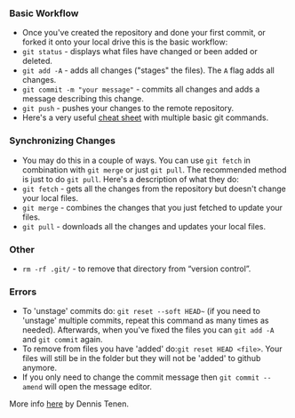 ### Basic Workflow
* Once you've created the repository and done your first commit, or forked it onto your local drive this is the basic workflow:
* `git status` - displays what files have changed or been added or deleted.
* `git add -A` - adds all changes ("stages" the files). The `A` flag adds all changes.
* `git commit -m "your message"` - commits all changes and adds a message describing this change.
* `git push` - pushes your changes to the remote repository.
* Here's a very useful [cheat sheet](https://training.github.com/kit/downloads/github-git-cheat-sheet.pdf) with multiple basic git commands.

### Synchronizing Changes
* You may do this in a couple of ways. You can use `git fetch` in combination with `git merge` or just `git pull`. The recommended method is just to do `git pull`. Here's a description of what they do:
* `git fetch` - gets all the changes from the repository but doesn't change your local files.
* `git merge` - combines the changes that you just fetched to update your files.
* `git pull` - downloads all the changes and updates your local files.

### Other
* `rm -rf .git/` - to remove that directory from “version control”.

### Errors
* To 'unstage' commits do: `git reset --soft HEAD~` (if you need to 'unstage' multiple commits, repeat this command as many times as needed). Afterwards, when you've fixed the files you can `git add -A` and `git commit` again.
* To remove from files you have 'added' do:`git reset HEAD <file>`. Your files will still be in the folder but they will not be 'added' to github anymore.
* If you only need to change the commit message then `git commit --amend` will open the message editor.

More info [here](https://github.com/denten/dhnotes/wiki/github-workflow) by Dennis Tenen.